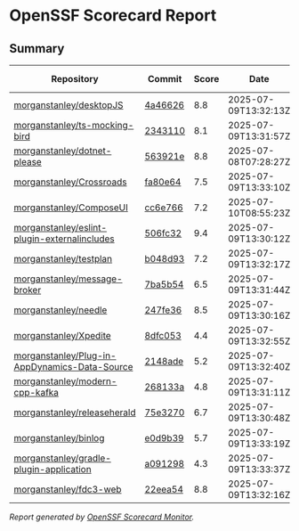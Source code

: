 # OpenSSF Scorecard Report

## Summary

| Repository | Commit | Score | Date | Score Delta | Report | StepSecurity |
| -- | -- | -- | -- | -- | -- | -- |
| [morganstanley/desktopJS](https://github.com/morganstanley/desktopJS) | [4a46626](https://github.com/morganstanley/desktopJS/commit/4a46626351435ed679e8a16c2641733f3f5e8e03) | 8.8 | 2025-07-09T13:32:13Z | 0 / [Details](https://ossf.github.io/scorecard-visualizer/#/projects/github.com/morganstanley/desktopJS/compare/0d4ee32bd109404a641d756020a34449bcee9a67/4a46626351435ed679e8a16c2641733f3f5e8e03) | [View](https://ossf.github.io/scorecard-visualizer/#/projects/github.com/morganstanley/desktopJS/commit/4a46626351435ed679e8a16c2641733f3f5e8e03) | [Fix it](https://app.stepsecurity.io/securerepo?repo=morganstanley/desktopJS) |
| [morganstanley/ts-mocking-bird](https://github.com/morganstanley/ts-mocking-bird) | [2343110](https://github.com/morganstanley/ts-mocking-bird/commit/23431109cb2d52dc0c48b17191e547401a47b8da) | 8.1 | 2025-07-09T13:31:57Z | 0 / [Details](https://ossf.github.io/scorecard-visualizer/#/projects/github.com/morganstanley/ts-mocking-bird/compare/23431109cb2d52dc0c48b17191e547401a47b8da/23431109cb2d52dc0c48b17191e547401a47b8da) | [View](https://ossf.github.io/scorecard-visualizer/#/projects/github.com/morganstanley/ts-mocking-bird/commit/23431109cb2d52dc0c48b17191e547401a47b8da) | [Fix it](https://app.stepsecurity.io/securerepo?repo=morganstanley/ts-mocking-bird) |
| [morganstanley/dotnet-please](https://github.com/morganstanley/dotnet-please) | [563921e](https://github.com/morganstanley/dotnet-please/commit/563921e25d0267c08420e2143fb950e2c27ca2a1) | 8.8 | 2025-07-08T07:28:27Z | 0 / [Details](https://ossf.github.io/scorecard-visualizer/#/projects/github.com/morganstanley/dotnet-please/compare/563921e25d0267c08420e2143fb950e2c27ca2a1/563921e25d0267c08420e2143fb950e2c27ca2a1) | [View](https://ossf.github.io/scorecard-visualizer/#/projects/github.com/morganstanley/dotnet-please/commit/563921e25d0267c08420e2143fb950e2c27ca2a1) | [Fix it](https://app.stepsecurity.io/securerepo?repo=morganstanley/dotnet-please) |
| [morganstanley/Crossroads](https://github.com/morganstanley/Crossroads) | [fa80e64](https://github.com/morganstanley/Crossroads/commit/fa80e64cfb8281ce9de5789e775fb0b7f838c6e6) | 7.5 | 2025-07-09T13:33:10Z | 0 / [Details](https://ossf.github.io/scorecard-visualizer/#/projects/github.com/morganstanley/Crossroads/compare/fa80e64cfb8281ce9de5789e775fb0b7f838c6e6/fa80e64cfb8281ce9de5789e775fb0b7f838c6e6) | [View](https://ossf.github.io/scorecard-visualizer/#/projects/github.com/morganstanley/Crossroads/commit/fa80e64cfb8281ce9de5789e775fb0b7f838c6e6) | [Fix it](https://app.stepsecurity.io/securerepo?repo=morganstanley/Crossroads) |
| [morganstanley/ComposeUI](https://github.com/morganstanley/ComposeUI) | [cc6e766](https://github.com/morganstanley/ComposeUI/commit/cc6e766e1064969409f2fe22e756d050fda1f596) | 7.2 | 2025-07-10T08:55:23Z | 0 / [Details](https://ossf.github.io/scorecard-visualizer/#/projects/github.com/morganstanley/ComposeUI/compare/108fabbdbacd47357611e17318fd1c8678fd2043/cc6e766e1064969409f2fe22e756d050fda1f596) | [View](https://ossf.github.io/scorecard-visualizer/#/projects/github.com/morganstanley/ComposeUI/commit/cc6e766e1064969409f2fe22e756d050fda1f596) | [Fix it](https://app.stepsecurity.io/securerepo?repo=morganstanley/ComposeUI) |
| [morganstanley/eslint-plugin-externalincludes](https://github.com/morganstanley/eslint-plugin-externalincludes) | [506fc32](https://github.com/morganstanley/eslint-plugin-externalincludes/commit/506fc3284514642c8672b67cfc4cfaa2143c4e00) | 9.4 | 2025-07-09T13:30:12Z | 0 / [Details](https://ossf.github.io/scorecard-visualizer/#/projects/github.com/morganstanley/eslint-plugin-externalincludes/compare/d667f72983ae08381611bddf19722f4a68ca5a9e/506fc3284514642c8672b67cfc4cfaa2143c4e00) | [View](https://ossf.github.io/scorecard-visualizer/#/projects/github.com/morganstanley/eslint-plugin-externalincludes/commit/506fc3284514642c8672b67cfc4cfaa2143c4e00) | [Fix it](https://app.stepsecurity.io/securerepo?repo=morganstanley/eslint-plugin-externalincludes) |
| [morganstanley/testplan](https://github.com/morganstanley/testplan) | [b048d93](https://github.com/morganstanley/testplan/commit/b048d93653c3bda950b8123eeceb3c6e7896faa5) | 7.2 | 2025-07-09T13:32:17Z | 0 / [Details](https://ossf.github.io/scorecard-visualizer/#/projects/github.com/morganstanley/testplan/compare/2858627354a4e1a82b4a2e5ed90426b4c589a46e/b048d93653c3bda950b8123eeceb3c6e7896faa5) | [View](https://ossf.github.io/scorecard-visualizer/#/projects/github.com/morganstanley/testplan/commit/b048d93653c3bda950b8123eeceb3c6e7896faa5) | [Fix it](https://app.stepsecurity.io/securerepo?repo=morganstanley/testplan) |
| [morganstanley/message-broker](https://github.com/morganstanley/message-broker) | [7ba5b54](https://github.com/morganstanley/message-broker/commit/7ba5b543a1d84ac7c7ad6c7d091b4001ec806456) | 6.5 | 2025-07-09T13:31:44Z | 0 / [Details](https://ossf.github.io/scorecard-visualizer/#/projects/github.com/morganstanley/message-broker/compare/fa3c453aed9f0aa094d76138baf351d4bc6c55fc/7ba5b543a1d84ac7c7ad6c7d091b4001ec806456) | [View](https://ossf.github.io/scorecard-visualizer/#/projects/github.com/morganstanley/message-broker/commit/7ba5b543a1d84ac7c7ad6c7d091b4001ec806456) | [Fix it](https://app.stepsecurity.io/securerepo?repo=morganstanley/message-broker) |
| [morganstanley/needle](https://github.com/morganstanley/needle) | [247fe36](https://github.com/morganstanley/needle/commit/247fe36b3c1b949b26c59429ed8df54b74371559) | 8.5 | 2025-07-09T13:30:16Z | 0.3 / [Details](https://ossf.github.io/scorecard-visualizer/#/projects/github.com/morganstanley/needle/compare/590d85e422ffdab69371346b9fd1bb22eadf2134/247fe36b3c1b949b26c59429ed8df54b74371559) | [View](https://ossf.github.io/scorecard-visualizer/#/projects/github.com/morganstanley/needle/commit/247fe36b3c1b949b26c59429ed8df54b74371559) | [Fix it](https://app.stepsecurity.io/securerepo?repo=morganstanley/needle) |
| [morganstanley/Xpedite](https://github.com/morganstanley/Xpedite) | [8dfc053](https://github.com/morganstanley/Xpedite/commit/8dfc05354511cadba63ce085c23868df6c0c7cf6) | 4.4 | 2025-07-09T13:32:55Z | -0.1 / [Details](https://ossf.github.io/scorecard-visualizer/#/projects/github.com/morganstanley/Xpedite/compare/8dfc05354511cadba63ce085c23868df6c0c7cf6/8dfc05354511cadba63ce085c23868df6c0c7cf6) | [View](https://ossf.github.io/scorecard-visualizer/#/projects/github.com/morganstanley/Xpedite/commit/8dfc05354511cadba63ce085c23868df6c0c7cf6) | [Fix it](https://app.stepsecurity.io/securerepo?repo=morganstanley/Xpedite) |
| [morganstanley/Plug-in-AppDynamics-Data-Source](https://github.com/morganstanley/Plug-in-AppDynamics-Data-Source) | [2148ade](https://github.com/morganstanley/Plug-in-AppDynamics-Data-Source/commit/2148ade5c3d6070271c9eff6c40388bdb728c580) | 5.2 | 2025-07-09T13:32:40Z | 0 / [Details](https://ossf.github.io/scorecard-visualizer/#/projects/github.com/morganstanley/Plug-in-AppDynamics-Data-Source/compare/2148ade5c3d6070271c9eff6c40388bdb728c580/2148ade5c3d6070271c9eff6c40388bdb728c580) | [View](https://ossf.github.io/scorecard-visualizer/#/projects/github.com/morganstanley/Plug-in-AppDynamics-Data-Source/commit/2148ade5c3d6070271c9eff6c40388bdb728c580) | [Fix it](https://app.stepsecurity.io/securerepo?repo=morganstanley/Plug-in-AppDynamics-Data-Source) |
| [morganstanley/modern-cpp-kafka](https://github.com/morganstanley/modern-cpp-kafka) | [268133a](https://github.com/morganstanley/modern-cpp-kafka/commit/268133a9ca54b4c4d2f871d154245b314917c33f) | 4.8 | 2025-07-09T13:31:11Z | -0.1 / [Details](https://ossf.github.io/scorecard-visualizer/#/projects/github.com/morganstanley/modern-cpp-kafka/compare/268133a9ca54b4c4d2f871d154245b314917c33f/268133a9ca54b4c4d2f871d154245b314917c33f) | [View](https://ossf.github.io/scorecard-visualizer/#/projects/github.com/morganstanley/modern-cpp-kafka/commit/268133a9ca54b4c4d2f871d154245b314917c33f) | [Fix it](https://app.stepsecurity.io/securerepo?repo=morganstanley/modern-cpp-kafka) |
| [morganstanley/releaseherald](https://github.com/morganstanley/releaseherald) | [75e3270](https://github.com/morganstanley/releaseherald/commit/75e3270e148dbd35040c34c157f997f5953d4eb2) | 6.7 | 2025-07-09T13:30:48Z | 0 / [Details](https://ossf.github.io/scorecard-visualizer/#/projects/github.com/morganstanley/releaseherald/compare/75e3270e148dbd35040c34c157f997f5953d4eb2/75e3270e148dbd35040c34c157f997f5953d4eb2) | [View](https://ossf.github.io/scorecard-visualizer/#/projects/github.com/morganstanley/releaseherald/commit/75e3270e148dbd35040c34c157f997f5953d4eb2) | [Fix it](https://app.stepsecurity.io/securerepo?repo=morganstanley/releaseherald) |
| [morganstanley/binlog](https://github.com/morganstanley/binlog) | [e0d9b39](https://github.com/morganstanley/binlog/commit/e0d9b394d16b692f552a87b4e80faaeb84129ccc) | 5.7 | 2025-07-09T13:33:19Z | 0 / [Details](https://ossf.github.io/scorecard-visualizer/#/projects/github.com/morganstanley/binlog/compare/e0d9b394d16b692f552a87b4e80faaeb84129ccc/e0d9b394d16b692f552a87b4e80faaeb84129ccc) | [View](https://ossf.github.io/scorecard-visualizer/#/projects/github.com/morganstanley/binlog/commit/e0d9b394d16b692f552a87b4e80faaeb84129ccc) | [Fix it](https://app.stepsecurity.io/securerepo?repo=morganstanley/binlog) |
| [morganstanley/gradle-plugin-application](https://github.com/morganstanley/gradle-plugin-application) | [a091298](https://github.com/morganstanley/gradle-plugin-application/commit/a091298cb041a84196f9babc4377f31b37ea5581) | 4.3 | 2025-07-09T13:33:37Z | -0.1 / [Details](https://ossf.github.io/scorecard-visualizer/#/projects/github.com/morganstanley/gradle-plugin-application/compare/a091298cb041a84196f9babc4377f31b37ea5581/a091298cb041a84196f9babc4377f31b37ea5581) | [View](https://ossf.github.io/scorecard-visualizer/#/projects/github.com/morganstanley/gradle-plugin-application/commit/a091298cb041a84196f9babc4377f31b37ea5581) | [Fix it](https://app.stepsecurity.io/securerepo?repo=morganstanley/gradle-plugin-application) |
| [morganstanley/fdc3-web](https://github.com/morganstanley/fdc3-web) | [22eea54](https://github.com/morganstanley/fdc3-web/commit/22eea54ec138157522d6e8459f5560151df28cae) | 8.8 | 2025-07-09T13:32:16Z | 0 / [Details](https://ossf.github.io/scorecard-visualizer/#/projects/github.com/morganstanley/fdc3-web/compare/e520969482fbc1b1d396d8bd4e7806e8e6ab8d1d/22eea54ec138157522d6e8459f5560151df28cae) | [View](https://ossf.github.io/scorecard-visualizer/#/projects/github.com/morganstanley/fdc3-web/commit/22eea54ec138157522d6e8459f5560151df28cae) | [Fix it](https://app.stepsecurity.io/securerepo?repo=morganstanley/fdc3-web) |

_Report generated by [OpenSSF Scorecard Monitor](https://github.com/ossf/scorecard-monitor)._
